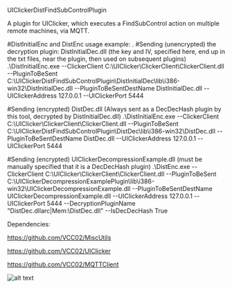 UIClickerDistFindSubControlPlugin

A plugin for UIClicker, which executes a FindSubControl action on multiple remote machines, via MQTT.

#DistInitialEnc and DistEnc usage example:
.
#Sending (unencrypted) the decryption plugin: DistInitialDec.dll (the key and IV, specified here, end up in the txt files, near the plugin, then used on subsequent plugins)
.\DistInitialEnc.exe --ClickerClient C:\UIClicker\ClickerClient\ClickerClient.dll --PluginToBeSent C:\UIClickerDistFindSubControlPlugin\DistInitialDec\lib\i386-win32\DistInitialDec.dll --PluginToBeSentDestName DistInitialDec.dll --UIClickerAddress 127.0.0.1 --UIClickerPort 5444

#Sending (encrypted) DistDec.dll  (Always sent as a DecDecHash plugin by this tool, decrypted by DistInitialDec.dll)
.\DistInitialEnc.exe --ClickerClient C:\UIClicker\ClickerClient\ClickerClient.dll --PluginToBeSent C:\UIClickerDistFindSubControlPlugin\DistDec\lib\i386-win32\DistDec.dll --PluginToBeSentDestName DistDec.dll --UIClickerAddress 127.0.0.1 --UIClickerPort 5444

#Sending (encrypted) UIClickerDecompressionExample.dll (must be manually specified that it is a DecDecHash plugin)
.\DistEnc.exe --ClickerClient C:\UIClicker\ClickerClient\ClickerClient.dll --PluginToBeSent C:\UIClickerDecompressionExamplePlugin\lib\i386-win32\UIClickerDecompressionExample.dll --PluginToBeSentDestName UIClickerDecompressionExample.dll --UIClickerAddress 127.0.0.1 --UIClickerPort 5444 --DecryptionPluginName "DistDec.dllarc|Mem:\DistDec.dll" --IsDecDecHash True


Dependencies:

https://github.com/VCC02/MiscUtils

https://github.com/VCC02/UIClicker

https://github.com/VCC02/MQTTClient

![alt text](https://github.com/VCC02/UIClickerDistFindSubControlPlugin/blob/master/Doc/DistSch.png?raw=true)
